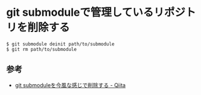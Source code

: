 # git submoduleで管理しているリポジトリを削除する

```
$ git submodule deinit path/to/submodule
$ git rm path/to/submodule
```

## 参考

* [git submoduleを今風な感じで削除する - Qiita](https://qiita.com/u1aryz/items/8d1923da79158439eeaa)